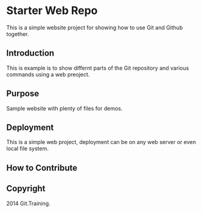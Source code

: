 # Starter Web Repo

This is a simple website project for
showing how to use Git and Github together.

## Introduction

This is example is to show differnt parts
of the Git repository and various commands
using a web preoject.

## Purpose

Sample website with plenty of files for demos.

## Deployment

This is a simple web project, deployment
can be on any web server or even local file system. 

## How to Contribute

## Copyright
2014 Git.Training.